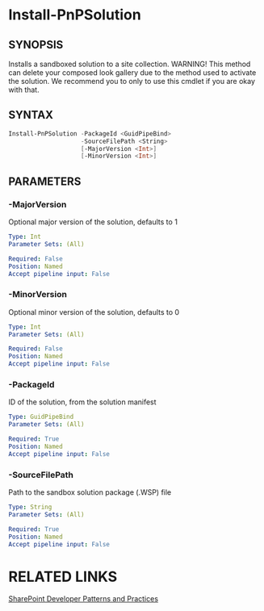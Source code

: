 # Install-PnPSolution

## SYNOPSIS
Installs a sandboxed solution to a site collection. WARNING! This method can delete your composed look gallery due to the method used to activate the solution. We recommend you to only to use this cmdlet if you are okay with that.

## SYNTAX 

```powershell
Install-PnPSolution -PackageId <GuidPipeBind>
                    -SourceFilePath <String>
                    [-MajorVersion <Int>]
                    [-MinorVersion <Int>]
```

## PARAMETERS

### -MajorVersion
Optional major version of the solution, defaults to 1

```yaml
Type: Int
Parameter Sets: (All)

Required: False
Position: Named
Accept pipeline input: False
```

### -MinorVersion
Optional minor version of the solution, defaults to 0

```yaml
Type: Int
Parameter Sets: (All)

Required: False
Position: Named
Accept pipeline input: False
```

### -PackageId
ID of the solution, from the solution manifest

```yaml
Type: GuidPipeBind
Parameter Sets: (All)

Required: True
Position: Named
Accept pipeline input: False
```

### -SourceFilePath
Path to the sandbox solution package (.WSP) file

```yaml
Type: String
Parameter Sets: (All)

Required: True
Position: Named
Accept pipeline input: False
```

# RELATED LINKS

[SharePoint Developer Patterns and Practices](http://aka.ms/sppnp)